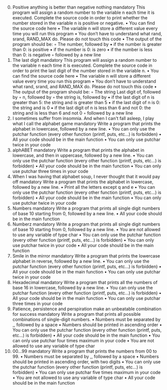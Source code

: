 0. Positive anything is better than negative nothing mandatory 
This program will assign a random number to the variable n each time it is executed. Complete the source code in order to print whether the number stored in the variable n is positive or negative.
    • You can find the source code here 
    • The variable n will store a different value every time you will run this program 
    • You don’t have to understand what rand, srand, RAND_MAX do. Please do not touch this code 
    • The output of the program should be: 
        ◦ The number, followed by 
            ▪ if the number is greater than 0: is positive 
            ▪ if the number is 0: is zero 
            ▪ if the number is less than 0: is negative 
        ◦ followed by a new line 
1. The last digit mandatory 
This program will assign a random number to the variable n each time it is executed. Complete the source code in order to print the last digit of the number stored in the variable n.
    • You can find the source code here 
    • The variable n will store a different value every time you run this program 
    • You don’t have to understand what rand, srand, and RAND_MAX do. Please do not touch this code 
    • The output of the program should be: 
        ◦ The string Last digit of, followed by 
        ◦ n, followed by 
        ◦ the string is, followed by 
            ▪ if the last digit of n is greater than 5: the string and is greater than 5 
            ▪ if the last digit of n is 0: the string and is 0 
            ▪ if the last digit of n is less than 6 and not 0: the string and is less than 6 and not 0 
        ◦ followed by a new line 
2. I sometimes suffer from insomnia. And when I can't fall asleep, I play what I call the alphabet game mandatory 
Write a program that prints the alphabet in lowercase, followed by a new line.
    • You can only use the putchar function (every other function (printf, puts, etc…) is forbidden) 
    • All your code should be in the main function 
    • You can only use putchar twice in your code 
3. alphABET mandatory 
Write a program that prints the alphabet in lowercase, and then in uppercase, followed by a new line.
    • You can only use the putchar function (every other function (printf, puts, etc…) is forbidden) 
    • All your code should be in the main function 
    • You can only use putchar three times in your code 
4. When I was having that alphabet soup, I never thought that it would pay off mandatory 
Write a program that prints the alphabet in lowercase, followed by a new line.
    • Print all the letters except q and e 
    • You can only use the putchar function (every other function (printf, puts, etc…) is forbidden) 
    • All your code should be in the main function 
    • You can only use putchar twice in your code 
5. Numbers mandatory 
Write a program that prints all single digit numbers of base 10 starting from 0, followed by a new line.
    • All your code should be in the main function 
6. Numberz mandatory 
Write a program that prints all single digit numbers of base 10 starting from 0, followed by a new line.
    • You are not allowed to use any variable of type char 
    • You can only use the putchar function (every other function (printf, puts, etc…) is forbidden) 
    • You can only use putchar twice in your code 
    • All your code should be in the main function 
7. Smile in the mirror mandatory 
Write a program that prints the lowercase alphabet in reverse, followed by a new line.
    • You can only use the putchar function (every other function (printf, puts, etc…) is forbidden) 
    • All your code should be in the main function 
    • You can only use putchar twice in your code 
8. Hexadecimal mandatory 
Write a program that prints all the numbers of base 16 in lowercase, followed by a new line.
    • You can only use the putchar function (every other function (printf, puts, etc…) is forbidden) 
    • All your code should be in the main function 
    • You can only use putchar three times in your code 
9. Patience, persistence and perspiration make an unbeatable combination for success mandatory 
Write a program that prints all possible combinations of single-digit numbers.
    • Numbers must be separated by ,, followed by a space 
    • Numbers should be printed in ascending order 
    • You can only use the putchar function (every other function (printf, puts, etc…) is forbidden) 
    • All your code should be in the main function 
    • You can only use putchar four times maximum in your code 
    • You are not allowed to use any variable of type char 
10. 00...99 mandatory 
Write a program that prints the numbers from 00 to 99.
    • Numbers must be separated by ,, followed by a space 
    • Numbers should be printed in ascending order, with two digits 
    • You can only use the putchar function (every other function (printf, puts, etc…) is forbidden) 
    • You can only use putchar five times maximum in your code 
    • You are not allowed to use any variable of type char 
    • All your code should be in the main function 
